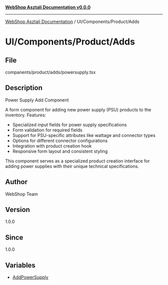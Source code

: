 [**WebShop Asztali Documentation v0.0.0**](../../../../README.md)

***

[WebShop Asztali Documentation](../../../../modules.md) / UI/Components/Product/Adds

# UI/Components/Product/Adds

## File

companents/product/adds/powersupply.tsx

## Description

Power Supply Add Component

A form component for adding new power supply (PSU) products to the inventory.
Features:
- Specialized input fields for power supply specifications
- Form validation for required fields
- Support for PSU-specific attributes like wattage and connector types
- Options for different connector configurations
- Integration with product creation hook
- Responsive form layout and consistent styling

This component serves as a specialized product creation interface
for adding power supplies with their unique technical specifications.

## Author

WebShop Team

## Version

1.0.0

## Since

1.0.0

## Variables

- [AddPowerSupply](variables/AddPowerSupply.md)
